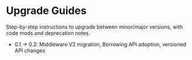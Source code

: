 # Upgrade Guides

Step-by-step instructions to upgrade between minor/major versions, with code mods and deprecation notes.

- 0.1 → 0.2: Middleware V2 migration, Borrowing API adoption, versioned API changes

